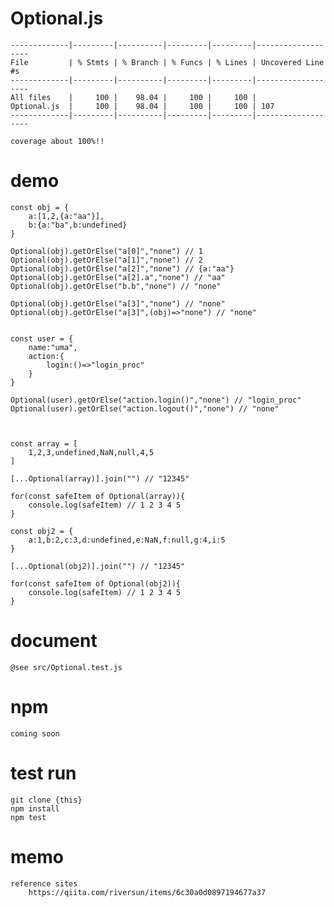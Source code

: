 # Optional.js
    -------------|---------|----------|---------|---------|-------------------
    File         | % Stmts | % Branch | % Funcs | % Lines | Uncovered Line #s
    -------------|---------|----------|---------|---------|-------------------
    All files    |     100 |    98.04 |     100 |     100 | 
    Optional.js  |     100 |    98.04 |     100 |     100 | 107
    -------------|---------|----------|---------|---------|-------------------

    coverage about 100%!!
# demo
    const obj = {
        a:[1,2,{a:"aa"}],
        b:{a:"ba",b:undefined}
    }

    Optional(obj).getOrElse("a[0]","none") // 1
    Optional(obj).getOrElse("a[1]","none") // 2
    Optional(obj).getOrElse("a[2]","none") // {a:"aa"}
    Optional(obj).getOrElse("a[2].a","none") // "aa"
    Optional(obj).getOrElse("b.b","none") // "none"

    Optional(obj).getOrElse("a[3]","none") // "none"
    Optional(obj).getOrElse("a[3]",(obj)=>"none") // "none"


    const user = {
        name:"uma",
        action:{
            login:()=>"login_proc"
        }
    }

    Optional(user).getOrElse("action.login()","none") // "login_proc"
    Optional(user).getOrElse("action.logout()","none") // "none"



    const array = [
        1,2,3,undefined,NaN,null,4,5
    ]

    [...Optional(array)].join("") // "12345"

    for(const safeItem of Optional(array)){
        console.log(safeItem) // 1 2 3 4 5
    }

    const obj2 = {
        a:1,b:2,c:3,d:undefined,e:NaN,f:null,g:4,i:5
    }

    [...Optional(obj2)].join("") // "12345"

    for(const safeItem of Optional(obj2)){
        console.log(safeItem) // 1 2 3 4 5
    }

# document
    @see src/Optional.test.js

# npm
    coming soon

# test run
    git clone {this} 
    npm install
    npm test



# memo
    reference sites
        https://qiita.com/riversun/items/6c30a0d0897194677a37